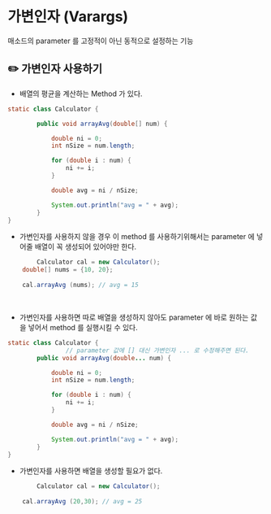 # 가변인자 (Varargs)

매소드의 parameter 를 고정적이 아닌 동적으로 설정하는 기능

## ✏️ 가변인자 사용하기

- 배열의 평균을 계산하는 Method 가 있다.

```java
static class Calculator {

        public void arrayAvg(double[] num) {

            double ni = 0;
            int nSize = num.length;

            for (double i : num) {
                ni += i;
            }

            double avg = ni / nSize;

            System.out.println("avg = " + avg);
        }
}
```

- 가변인자를 사용하지 않을 경우 이 method 를 사용하기위해서는 parameter 에 넣어줄 배열이 꼭 생성되어 있어야만 한다.

```java
		Calculator cal = new Calculator();
    double[] nums = {10, 20};
    
    cal.arrayAvg (nums); // avg = 15
```

<br>

- 가변인자를 사용하면 따로 배열을 생성하지 않아도 parameter 에 바로 원하는 값을 넣어서 method 를 실행시킬 수 있다.

```java
static class Calculator {
				// parameter 값에 [] 대신 가변인자 ... 로 수정해주면 된다.
        public void arrayAvg(double... num) {

            double ni = 0;
            int nSize = num.length;

            for (double i : num) {
                ni += i;
            }

            double avg = ni / nSize;

            System.out.println("avg = " + avg);
        }
}
```

- 가변인자를 사용하면 배열을 생성할 필요가 없다.

```java
		Calculator cal = new Calculator();
    
    cal.arrayAvg (20,30); // avg = 25
```